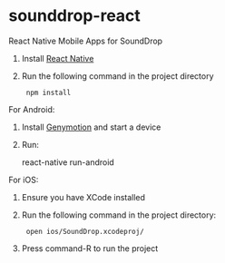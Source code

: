 # sounddrop-react
React Native Mobile Apps for SoundDrop

1. Install [React Native](http://facebook.github.io/react-native/docs/getting-started.html)
2. Run the following command in the project directory

        npm install

For Android:

1. Install [Genymotion](https://www.genymotion.com) and start a device
1. Run:

    react-native run-android
    
For iOS:

1. Ensure you have XCode installed
2. Run the following command in the project directory:

        open ios/SoundDrop.xcodeproj/

3. Press command-R to run the project
